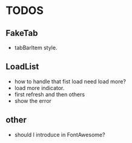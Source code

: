 # TODOS
## FakeTab
- tabBarItem style.
## LoadList
- how to handle that fist load need load more?
- load more indicator.
- first refresh and then others
- show the error
## other
- should I introduce in FontAwesome?
